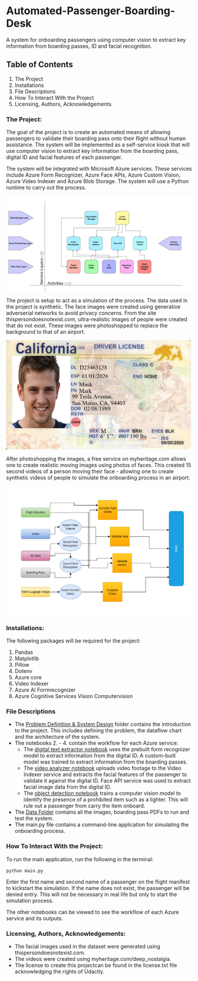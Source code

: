 # Automated-Passenger-Boarding-Desk

A system for onboarding passengers using computer vision to extract key information from boarding passes, ID and facial recognition.  

## Table of Contents
1. The Project
2. Installations
3. File Descriptions
4. How To Interact With the Project
5. Licensing, Authors, Acknowledgements

### The Project: 

The goal of the project is to create an automated means of allowing passengers to validate their boarding pass onto their flight without human assistance. The system will be implemented as a self-service kiosk that will use computer vision to extract key information from the boarding pass, digital ID and facial features of each passenger. 

The system will be integrated with Microsoft Azure services. These services include Azure Form Recognizer, Azure Face APIs, Azure Custom Vision, Azure Video Indexer and Azure Blob Storage. The system will use a Python runtime to carry out the process. 

![Architecture Diagram](./Screenshots/Architecture%20Diagram.png)

The project is setup to act as a simulation of the process. The data used in the project is synthetic. The face images were created using generative adverserial networks to avoid privacy concerns. From the site thispersondoesnotexist.com, ultra-realistic images of people were created that do not exist. These images were photoshopped to replace the background to that of an airport. 

![ca-dl-mark-musk.png](./data/digital_id_template/Test-Images/ca-dl-mark-musk.png)

After photoshopping the images, a free service on myheritage.com allows one to create realistic moving images using photos of faces. This created 15 second videos of a person moving their face - allowing one to create synthetic videos of people to simulate the onboarding process in an airport.  

![Automated Passenger Kiosk Desk](./Screenshots/Automated%20Passenger%20Kiosk%20Desk.png)

### Installations: 
The following packages will be required for the project: 
1. Pandas
2. Matplotlib
3. Pillow
4. Dotenv
5. Azure core
6. Video Indexer
7. Azure AI Formrecognizer
8. Azure Cognitive Services Vision Computervision

### File Descriptions

- The [Problem Definition & System Design](./1.%20Problem%20Defintion%20%26%20System%20Design/) folder contains the introduction to the project. This includes defining the problem, the dataflow chart and the architecture of the system. 
- The notebooks 2. - 4. contain the workflow for each Azure service: 
    - The [digital text extractor notebook](2.%20digital-text-extractor.ipynb) uses the prebuilt form recognizer model to extract information from the digital ID. A custom-built model was trained to extract information from the boarding passes.
    - The [video analyzer notebook](3.%20video_analyzer.ipynb) uploads video footage to the Video Indexer service and extracts the facial features of the passenger to validate it against the digital ID. Face API service was used to extract facial image data from the digital ID. 
    - The [object detection notebook](4.%20object-detection.ipynb) trains a computer vision model to identify the presence of a prohibited item such as a lighter. This will rule out a passenger from carry the item onboard. 
- The [Data Folder](./data/) contains all the images, boarding pass PDFs to run and test the system.      
- The main.py file contains a command-line application for simulating the onboarding process.

### How To Interact With the Project:

To run the main application, run the following in the terminal: 
```
python main.py
``` 
Enter the first name and second name of a passenger on the flight manifest to kickstart the simulation. If the name does not exist, the passenger will be denied entry. This will not be necessary in real life but only to start the simulation process. 

The other notebooks can be viewed to see the workflow of each Azure service and its outputs. 

### Licensing, Authors, Acknowledgements: 

- The facial images used in the dataset were generated using thispersondoesnotexist.com. 
- The videos were created using myheritage.com/deep_nostalgia. 
- The license to create this projectcan be found in the license.txt file acknowledging the rights of Udacity. 
